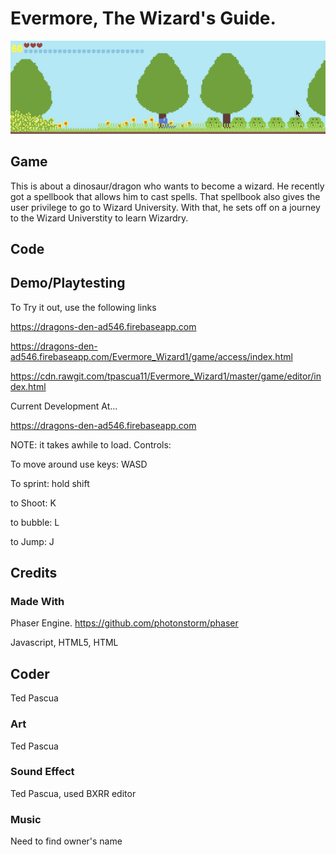 # Evermore, The Wizard's Guide.

![Alt text](https://github.com/tpascua11/Evermore_Wizard1/blob/master/document/DinosaurWizardBetter.gif "Optional title")

## Game
This is about a dinosaur/dragon who wants to become a wizard. He recently got a spellbook that allows him to cast spells. That spellbook also gives the user privilege to go to Wizard University. With that, he sets off on a journey to the Wizard Universtity to learn Wizardry. 


## Code 



## Demo/Playtesting
To Try it out, use the following links

https://dragons-den-ad546.firebaseapp.com

https://dragons-den-ad546.firebaseapp.com/Evermore_Wizard1/game/access/index.html

https://cdn.rawgit.com/tpascua11/Evermore_Wizard1/master/game/editor/index.html

Current Development At... 

https://dragons-den-ad546.firebaseapp.com

NOTE: it takes awhile to load.
Controls:

To move around use keys: WASD

To sprint: hold shift

to Shoot: K

to bubble: L

to Jump: J

## Credits

### Made With

Phaser Engine. https://github.com/photonstorm/phaser

Javascript, HTML5, HTML


## Coder

Ted Pascua
 
### Art

Ted Pascua

### Sound Effect

  Ted Pascua, used BXRR editor

### Music
   Need to find owner's name


